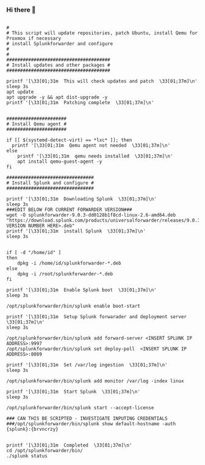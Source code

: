 ### Hi there 👋

<!--
**Primal-id/Primal-id** is a ✨ _special_ ✨ repository because its `README.md` (this file) appears on your GitHub profile.

Here are some ideas to get you started:

- 🔭 I’m currently working on ...
- 🌱 I’m currently learning ...
- 👯 I’m looking to collaborate on ...
- 🤔 I’m looking for help with ...
- 💬 Ask me about ...
- 📫 How to reach me: ...
- 😄 Pronouns: ...
- ⚡ Fun fact: ...
-->



```#!/bin/bash

#
# This script will update repositories, patch Ubuntu, install Qemu for Proxmox if necessary
# install Splunkforwarder and configure
#
#
######################################
# Install updates and other packages #
######################################

printf '[\33[01;31m  This will check updates and patch  \33[01;37m]\n'
sleep 3s
apt update
apt upgrade -y && apt dist-upgrade -y
printf '[\33[01;31m  Patching complete  \33[01;37m]\n'


######################
# Install Qemu agent #
######################

if [[ $(systemd-detect-virt) == *lxc* ]]; then
  printf '[\33[01;31m  Qemu agent not needed  \33[01;37m]\n'
else
	printf '[\33[01;31m  qemu needs installed  \33[01;37m]\n'
	apt install qemu-guest-agent -y
fi

################################
# Install Splunk and configure #
################################

printf '[\33[01;31m  Downloading Splunk  \33[01;37m]\n'
sleep 3s
###EDIT BELOW FOR CURRENT FORWARDER VERSION###
wget -O splunkforwarder-9.0.3-dd0128b1f8cd-linux-2.6-amd64.deb "https://download.splunk.com/products/universalforwarder/releases/9.0.3/linux/splunkforwarder<INSERT VERSION NUMBER HERE>.deb"
printf '[\33[01;31m  install Splunk  \33[01;37m]\n'
sleep 3s


if [ -d "/home/id" ] 
then
	dpkg -i /home/id/splunkforwarder-*.deb
else
	dpkg -i /root/splunkforwarder-*.deb
fi

printf '[\33[01;31m  Enable Splunk boot  \33[01;37m]\n'
sleep 3s

/opt/splunkforwarder/bin/splunk enable boot-start

printf '[\33[01;31m  Setup Splunk forwarader and deployment server  \33[01;37m]\n'
sleep 3s

/opt/splunkforwarder/bin/splunk add forward-server <INSERT SPLUNK IP ADDRESS>:9997
/opt/splunkforwarder/bin/splunk set deploy-poll  <INSERT SPLUNK IP ADDRESS>:8089

printf '[\33[01;31m  Set /var/log ingestion  \33[01;37m]\n'
sleep 3s

/opt/splunkforwarder/bin/splunk add monitor /var/log -index linux

printf '[\33[01;31m  Start Splunk  \33[01;37m]\n'
sleep 3s

/opt/splunkforwarder/bin/splunk start --accept-license

### CAN THIS BE SCRIPTED - INVESTIGATE INPUTING CREDENTIALS
###/opt/splunkforwarder/bin/splunk show default-hostname -auth {splunk}:{brvncrzy}


printf '[\33[01;31m  Completed  \33[01;37m]\n'
cd /opt/splunkforwarder/bin/
./splunk status


